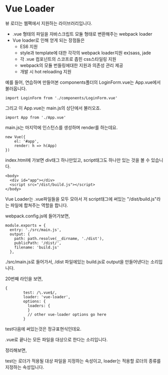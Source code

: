 <h1>
  Vue Loader
</h1>
뷰 로더는 웹팩에서 지원하는 라이브러리입니다.


- .vue 형태의 파일을 자바스크립트 모듈 형태로 변환해주는 webpack loader
- Vue loader로 인해 얻게 되는 장점들은
  - ES6 지원
  - style과 template에 대한 각각의 webpack loader지원 ex)sass, jade
  - 각 .vue 컴포넌트의 스코프로 좁힌 css스타일링 지원
  - webpack의 모듈 번들링에대한 지원과 의존성 관리 제공
  - 개발 시 hot reloading 지원



예를 들어, 연습하며 만들어본 components폴더의 LoginForm.vue는 App.vue에서 불러옵니다.

```
import LoginForm from './components/LoginForm.vue'
```

그리고 이 App.vue는 main.js의 상단에서 불러오죠.

```
import App from './App.vue'
```

main.js는 마지막에 인스턴스를 생성하며 render를 하는데요.

```
new Vue({
	el: '#app',
	render: h => h(App)
})
```

index.html에 가보면 div태그 하나만있고, script태그도 하나만 있는 것을 볼 수 있습니다.

```
<body>
  <div id="app"></div>
  <script src="/dist/build.js"></script>
</body>
```

Vue Loader는 .vue파일들을 모두 모아서 저 script태그에 써있는 "/dist/build.js"라는 파일에 합쳐주는 역할을 합니다.

webpack.config.js에 들어가보면,

```
module.exports = {
  entry: './src/main.js',
  output: {
    path: path.resolve(__dirname, './dist'),
    publicPath: '/dist/',
    filename: 'build.js'
  },
```

./src/main.js로 들어가서, /dist 파일에있는 build.js로 output을 만들어낸다는 소리입니다.

20번째 라인을 보면,

```
{
        test: /\.vue$/,
        loader: 'vue-loader',
        options: {
          loaders: {
          }
          // other vue-loader options go here
        }
```

test다음에 써있는것은 정규표현식인데요.

.vue로 끝나는 모든 파일을 대상으로 한다는 소리입니다.

정리해보면,

test는 로더가 적용될 대상 파일을 지정하는 속성이고, loader는 적용할 로더의 종류를 지정하는 속성입니다.